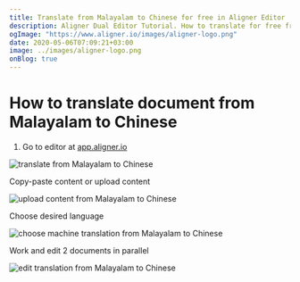 ```yaml
---
title: Translate from Malayalam to Chinese for free in Aligner Editor
description: Aligner Dual Editor Tutorial. How to translate for free from Malayalam to Chinese. Aligner is multilingual document management platform. 
ogImage: "https://www.aligner.io/images/aligner-logo.png"
date: 2020-05-06T07:09:21+03:00
image: ../images/aligner-logo.png
onBlog: true
---
```


# How to translate document from Malayalam to Chinese

1. Go to editor at [app.aligner.io](https://app.aligner.io "Aligner App web page")

![translate from Malayalam to Chinese](../aligner-blank-editor.png "translate from Malayalam to Chinese")

Copy-paste content or upload content

![upload content from Malayalam to Chinese](../aligner-uploaded-document.png "upload content from Malayalam to Chinese")

Choose desired language

![choose machine translation from Malayalam to Chinese](../aligner-language-dropdown.png "choose machine translation from Malayalam to Chinese")

Work and edit 2 documents in parallel

![edit translation from Malayalam to Chinese](../aligner-double-sitded-editor.png "edit translation from Malayalam to Chinese")

